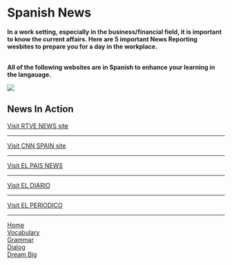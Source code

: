 <h1>Spanish News</h1>
<p>
<strong> In a work setting, especially in the business/financial field, it is important to know the current affairs. Here are 5 important News Reporting wesbites to prepare you for a day in the workplace.
 
<br> All of the following websites are in Spanish to enhance your learning in the langauage. </strong>
</p>

<img src="https://i.ebayimg.com/images/g/xg0AAMXQCndRiL4l/s-l300.jpg">

<h2>News In Action</h2>

 <a href="http://www.rtve.es/"> Visit RTVE NEWS site</a>
 <hr>
 <a href="https://cnnespanol.cnn.com///"> Visit CNN SPAIN  site</a>
  <hr>
 <a href="https://elpais.com///"> Visit EL PAIS NEWS </a>
  <hr> 
 <a href="https://www.eldiario.es/"> Visit EL DIARIO </a>
   <hr>
 <a href="https://www.elperiodico.com/es////"> Visit EL PERIODICO </a>
   <hr>
 
 
<p><a href="index.html">Home</a><br />
 <a href="page2.html">Vocabulary</a><br />
 <a href="page3.html">Grammar</a><br />
<a href="page4.html">Dialog</a><br />
<a href="page6.html">Dream Big</a></p>
